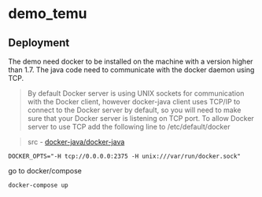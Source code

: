 # demo_temu


## Deployment
The demo need docker to be installed on the machine with a version higher than 1.7. The java code need to communicate with the docker daemon using TCP.

>By default Docker server is using UNIX sockets for communication with the Docker client, however docker-java client uses TCP/IP to connect to the Docker server by default, so you will need to make sure that your Docker server is listening on TCP port. To allow Docker server to use TCP add the following line to /etc/default/docker
 
> src - [docker-java/docker-java](https://github.com/docker-java/docker-java)

```
DOCKER_OPTS="-H tcp://0.0.0.0:2375 -H unix:///var/run/docker.sock"
```

go to docker/compose 

```
docker-compose up
```
